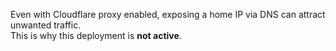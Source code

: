 Even with Cloudflare proxy enabled, exposing a home IP via DNS can attract unwanted traffic.  
This is why this deployment is **not active**.